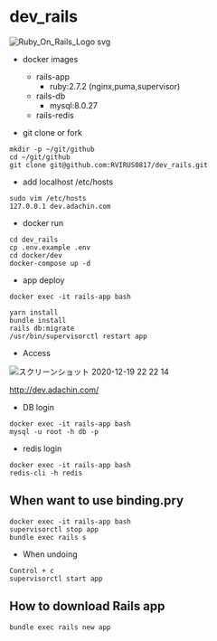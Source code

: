 # dev_rails

![Ruby_On_Rails_Logo svg](https://user-images.githubusercontent.com/5633085/101983216-dfba9f80-3cbc-11eb-9c02-d406eaba9cd3.png)


- docker images
  - rails-app
    - ruby:2.7.2 (nginx,puma,supervisor)
  - rails-db
    - mysql:8.0.27
  - rails-redis


- git clone or fork

```
mkdir -p ~/git/github
cd ~/git/github
git clone git@github.com:RVIRUS0817/dev_rails.git
```

- add localhost /etc/hosts

```
sudo vim /etc/hosts
127.0.0.1 dev.adachin.com
```

- docker run

```
cd dev_rails
cp .env.example .env
cd docker/dev
docker-compose up -d
```

- app deploy

```
docker exec -it rails-app bash

yarn install
bundle install
rails db:migrate
/usr/bin/supervisorctl restart app
``` 

- Access

![スクリーンショット 2020-12-19 22 22 14](https://user-images.githubusercontent.com/5633085/102690442-cc717c00-4248-11eb-90ad-1c5ab5d5933f.jpg)


http://dev.adachin.com/

- DB login

```
docker exec -it rails-app bash
mysql -u root -h db -p
```

- redis login
```
docker exec -it rails-app bash
redis-cli -h redis

```

## When want to use binding.pry

```
docker exec -it rails-app bash
supervisorctl stop app
bundle exec rails s
```

- When undoing

```
Control + c
supervisorctl start app
```


## How to download Rails app

```
bundle exec rails new app
```
